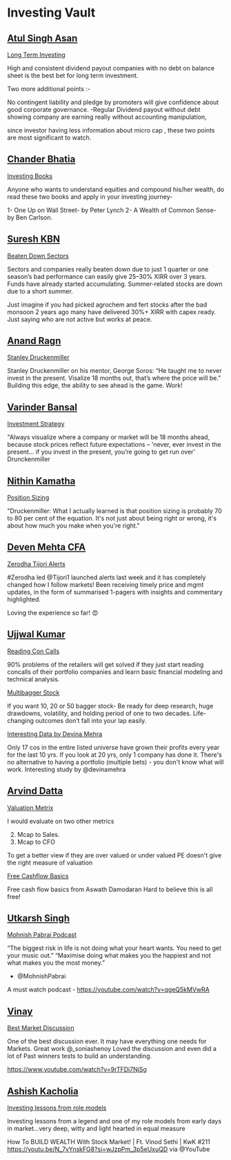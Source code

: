 # **Investing Vault**

## [Atul Singh Asan](https://x.com/Atulsingh_asan)
[Long Term Investing](https://x.com/investorniti/status/1937081329822093519)

High and consistent dividend payout companies with no debt on balance sheet is the best bet for long term investment.

Two more additional points :-

No contingent liability and pledge by promoters will give confidence about good corporate governance.
-Regular Dividend payout without debt showing company are earning really without accounting manipulation,

since investor having less information about micro cap , these two points are most significant to watch.

## [Chander Bhatia](https://x.com/ChanderBhatia01)
[Investing Books](https://x.com/ChanderBhatia01/status/1943319838832640502)

Anyone who wants to understand equities and compound his/her wealth, do read these two books and apply in your investing journey-

1- One Up on Wall Street- by Peter Lynch
2- A Wealth of Common Sense- by Ben Carlson.

## [Suresh KBN](https://x.com/SureshKBN)
[Beaten Down Sectors](https://x.com/SureshKBN/status/1954053211016359992)

Sectors and companies really beaten down due to just 1 quarter or one season’s bad performance can easily give 25–30% XIRR over 3 years. 
Funds have already started accumulating. Summer-related stocks are down due to a short summer.

Just imagine if you had picked agrochem and fert stocks after the bad monsoon 2 years ago many have delivered 30%+ XIRR with capex ready.
Just saying who are not active but works at peace.


## [Anand Ragn](https://x.com/anandragn)
[Stanley Druckenmiller](https://x.com/anandragn/status/1953630991773577600)

Stanley Druckenmiller on his mentor, George Soros:
“He taught me to never invest in the present. Visalize 18 months out, that’s where the price will be.”
Building this edge, the ability to see ahead is the game.
Work!

## [Varinder Bansal](https://x.com/varinder_bansal)
[Investment Strategy](https://x.com/varinder_bansal/status/1952965403447099557)

"Always visualize where a company or market will be 18 months ahead, because stock prices reflect future expectations – 'never, ever invest in the present... if you invest in the present, you’re going to get run over' Drunckenmiller

## [Nithin Kamatha](https://x.com/Nithin0dha)
[Position Sizing](https://x.com/Nithin0dha/status/1952690739118571991)

"Druckenmiller: What I actually learned is that position sizing is probably 70 to 80 per cent of the equation. It's not just about being right or wrong, it's about how much you make when you're right."

## [Deven Mehta CFA](https://x.com/devenmehta14)
[Zerodha Tijori Alerts](https://x.com/devenmehta14/status/1949698911708356671)

#Zerodha led @Tijori1
launched alerts last week and it has completely changed how I follow markets! Been receiving timely price and mgmt updates, in the form of summarised 1-pagers with insights and commentary highlighted.

Loving the experience so far! 😍

## [Ujjwal Kumar](https://x.com/ujwal_kr)
[Reading Con Calls](https://x.com/ujwal_kr/status/1957803125009682554)

90% problems of the retailers will get solved if they just start reading concalls of their portfolio companies and learn basic financial modeling and technical analysis.

[Multibagger Stock](https://x.com/ChanderBhatia01/status/1835916760580514265)

If you want 10, 20 or 50 bagger stock-
Be ready for deep research, huge drawdowns, volatility, and holding period of one to two decades.
Life-changing outcomes don’t fall into your lap easily.

[Interesting Data by Devina Mehra](https://x.com/ActusDei/status/1893505478807752767)

Only 17 cos in the entire listed universe have grown their profits every year for the last 10 yrs. 
If you look at 20 yrs, only 1 company has done it. There's no alternative to having a portfolio (multiple bets) - you don't know what will work. 
Interesting study by @devinamehra

## [Arvind Datta](https://x.com/datta_arvind/status/1873765177369538642)
[Valuation Metrix](https://x.com/datta_arvind/status/1873765177369538642)

I would evaluate on two other metrics

2. Mcap to Sales.
2. Mcap to CFO

To get a better view if they are over valued or under valued
PE doesn't give the right measure of valuation

[Free Cashflow Basics](https://x.com/IFB_podcast/status/1886037856314896807)

Free cash flow basics from Aswath Damodaran
Hard to believe this is all free!

## [Utkarsh Singh](https://x.com/Utkarshsingh107)
[Mohnish Pabrai Podcast](https://x.com/Utkarshsingh107/status/1960342918352552353)

“The biggest risk in life is not doing what your heart wants. You need to get your music out.”
“Maximise doing what makes you the happiest and not what makes you the most money.”

- @MohnishPabrai

A must watch podcast - https://youtube.com/watch?v=qgeQ5kMVwRA

## [Vinay](https://x.com/ItsVinay01)
[Best Market Discussion](https://x.com/ItsVinay01/status/1960991627117543908)

One of the best discussion ever.
It may have everything one needs for Markets.
Great work @_soniashenoy
Loved the discussion and even did a lot of Past winners tests to build an understanding.

https://www.youtube.com/watch?v=9rTFDi7NjSg

## [Ashish Kacholia](https://x.com/LuckyInvest_ARK)
[Investing lessons from role models](https://x.com/LuckyInvest_ARK/status/1960930299455660531)

Investing lessons from a legend and one of my role models from early days in market…very deep, witty and light hearted in equal measure

How To BUILD WEALTH With Stock Market! | Ft. Vinod Sethi | KwK #211 https://youtu.be/N_7vYnskFG8?si=wJzpPm_3p5eUxuQD via @YouTube

